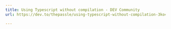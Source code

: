 ```yaml
---
title: Using Typescript without compilation - DEV Community
url: https://dev.to/thepassle/using-typescript-without-compilation-3ko4

---
```

